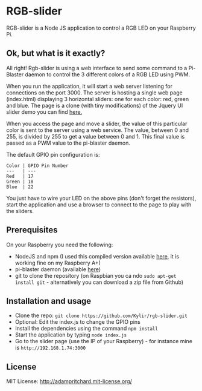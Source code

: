 # RGB-slider

RGB-slider is a Node JS application to control a RGB LED on your Raspberry Pi.


## Ok, but what is it exactly?

All right! Rgb-slider is using a web interface to send some command to a Pi-Blaster daemon to control the 3 different colors of a RGB LED using PWM.

When you run the application, it will start a web server listening for connections on the port 3000.
The server is hosting a single web page (index.html) displaying 3 horizontal sliders: one for each color: red, green and blue. The page is a clone (with tiny modifications) of the Jquery UI slider demo you can find [here.](http://jqueryui.com/slider/#colorpicker)

When you access the page and move a slider, the value of this particular color is sent to the server using a web service. The value, between 0 and 255, is divided by 255 to get a value between 0 and 1. This final value is passed as a PWM value to the pi-blaster daemon.

The default GPIO pin configuration is:

    Color | GPIO Pin Number
    ---   | ---
    Red   | 17
    Green | 18
    Blue  | 22

You just have to wire your LED on the above pins (don't forget the resistors), start the application and use a browser to connect to the page to play with the sliders.


## Prerequisites

On your Raspberry you need the following:

* NodeJS and npm (I used this compiled version available [here](http://node-arm.herokuapp.com/), it is working fine on my Raspberry A+)
* pi-blaster daemon (available [here](https://github.com/sarfata/pi-blaster))
* git to clone the repository (on Raspbian you ca ndo `sudo apt-get install git` - alternatively you can download a zip file from Github)


## Installation and usage

* Clone the repo: `git clone https://github.com/Kylir/rgb-slider.git`
* Optional: Edit the index.js to change the GPIO pins
* Install the dependencies using the command `npm install`
* Start the application by typing `node index.js`
* Go to the slider page (use the IP of your Raspberry) - for instance mine is `http://192.168.1.74:3000`


## License

MIT License: http://adampritchard.mit-license.org/